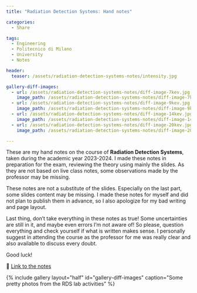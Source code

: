 ```yaml
---
title: "Radiation Detection Systems: Hand notes"

categories:
  - Share

tags:
  - Engineering
  - Politecnico di Milano
  - University
  - Notes

header:
  teaser: /assets/radiation-detection-systems-notes/intensity.jpg

gallery-diff-images:
  - url: /assets/radiation-detection-systems-notes/diff-image-7kev.jpg
    image_path: /assets/radiation-detection-systems-notes/diff-image-7kev.jpg
  - url: /assets/radiation-detection-systems-notes/diff-image-9kev.jpg
    image_path: /assets/radiation-detection-systems-notes/diff-image-9kev.jpg
  - url: /assets/radiation-detection-systems-notes/diff-image-14kev.jpg
    image_path: /assets/radiation-detection-systems-notes/diff-image-14kev.jpg
  - url: /assets/radiation-detection-systems-notes/diff-image-20kev.jpg
    image_path: /assets/radiation-detection-systems-notes/diff-image-20kev.jpg

---
```


These are my hand notes on the course of **Radiation Detection Systems**, taken during the academic year 2023-2024. I made these notes in preparation for the exam, reviewing the theory using mainly the slides. As they are not based on live class notes, some observations made by the professor may be missing. 

These notes are not a substitute of the slides. Especially on the last part, some slides content may be missing. I made these notes for myself and did not plan to publish them in advance, so I also apologize for my bad writing and page layout. 

Last thing, don’t take everything in these notes as true! Some uncertainties are still in it, and maybe even errors I’m not aware of! So please, question everything and check yourself if what is written makes sense. I personally suggest in attending the course as the professor for me was really clear and also available to discuss every doubt. 

Good luck!

📗  [Link to the notes](/assets/radiation-detection-systems-notes/RadiationDetectionSystems_HandNotes.pdf)


{% include gallery layout="half" id="gallery-diff-images" caption="Some pretty photos from the RDS lab activities" %}

